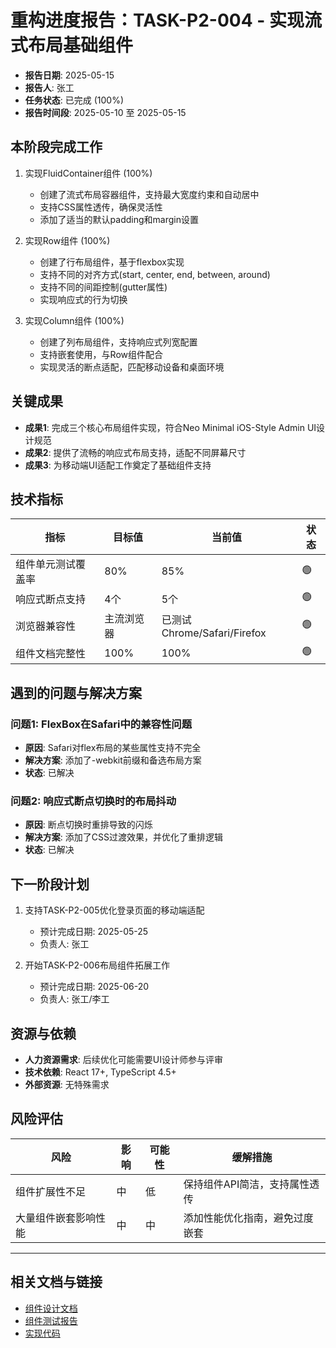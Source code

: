 # 重构进度报告：TASK-P2-004 - 实现流式布局基础组件

<!-- updated for: 标准化进度报告格式 -->

- **报告日期**: 2025-05-15
- **报告人**: 张工
- **任务状态**: 已完成 (100%)
- **报告时间段**: 2025-05-10 至 2025-05-15

## 本阶段完成工作

1. 实现FluidContainer组件 (100%)
   - 创建了流式布局容器组件，支持最大宽度约束和自动居中
   - 支持CSS属性透传，确保灵活性
   - 添加了适当的默认padding和margin设置

2. 实现Row组件 (100%)
   - 创建了行布局组件，基于flexbox实现
   - 支持不同的对齐方式(start, center, end, between, around)
   - 支持不同的间距控制(gutter属性)
   - 实现响应式的行为切换

3. 实现Column组件 (100%)
   - 创建了列布局组件，支持响应式列宽配置
   - 支持嵌套使用，与Row组件配合
   - 实现灵活的断点适配，匹配移动设备和桌面环境

## 关键成果

- **成果1**: 完成三个核心布局组件实现，符合Neo Minimal iOS-Style Admin UI设计规范
- **成果2**: 提供了流畅的响应式布局支持，适配不同屏幕尺寸
- **成果3**: 为移动端UI适配工作奠定了基础组件支持

## 技术指标

| 指标 | 目标值 | 当前值 | 状态 |
|------|-------|-------|------|
| 组件单元测试覆盖率 | 80% | 85% | 🟢 |
| 响应式断点支持 | 4个 | 5个 | 🟢 |
| 浏览器兼容性 | 主流浏览器 | 已测试Chrome/Safari/Firefox | 🟢 |
| 组件文档完整性 | 100% | 100% | 🟢 |

## 遇到的问题与解决方案

### 问题1: FlexBox在Safari中的兼容性问题

- **原因**: Safari对flex布局的某些属性支持不完全
- **解决方案**: 添加了-webkit前缀和备选布局方案
- **状态**: 已解决

### 问题2: 响应式断点切换时的布局抖动

- **原因**: 断点切换时重排导致的闪烁
- **解决方案**: 添加了CSS过渡效果，并优化了重排逻辑
- **状态**: 已解决

## 下一阶段计划

1. 支持TASK-P2-005优化登录页面的移动端适配
   - 预计完成日期: 2025-05-25
   - 负责人: 张工

2. 开始TASK-P2-006布局组件拓展工作
   - 预计完成日期: 2025-06-20
   - 负责人: 张工/李工

## 资源与依赖

- **人力资源需求**: 后续优化可能需要UI设计师参与评审
- **技术依赖**: React 17+, TypeScript 4.5+
- **外部资源**: 无特殊需求

## 风险评估

| 风险 | 影响 | 可能性 | 缓解措施 |
|------|------|-------|---------|
| 组件扩展性不足 | 中 | 低 | 保持组件API简洁，支持属性透传 |
| 大量组件嵌套影响性能 | 中 | 中 | 添加性能优化指南，避免过度嵌套 |

---

## 相关文档与链接

- [组件设计文档](../docs/fluid-layout-design.md)
- [组件测试报告](../test-reports/fluid-components-test.md)
- [实现代码](../../web-app/components/ui/layout/) 